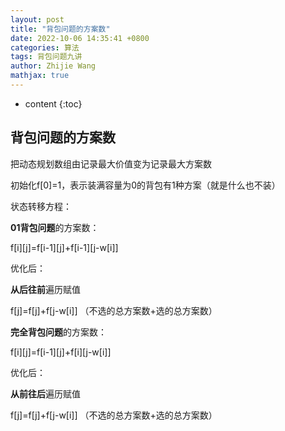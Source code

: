 ```yaml
---
layout: post
title: "背包问题的方案数"
date: 2022-10-06 14:35:41 +0800
categories: 算法
tags: 背包问题九讲
author: Zhijie Wang
mathjax: true
---
```


* content
{:toc}










## 背包问题的方案数

把动态规划数组由记录最大价值变为记录最大方案数

初始化f[0]=1，表示装满容量为0的背包有1种方案（就是什么也不装）

状态转移方程：

**01背包问题**的方案数：

f[i][j]=f[i-1][j]+f[i-1][j-w[i]]

优化后：

**从后往前**遍历赋值

f[j]=f[j]+f[j-w[i]] （不选的总方案数+选的总方案数）

**完全背包问题**的方案数：

f[i][j]=f[i-1][j]+f[i][j-w[i]]

优化后：

**从前往后**遍历赋值

f[j]=f[j]+f[j-w[i]] （不选的总方案数+选的总方案数）
